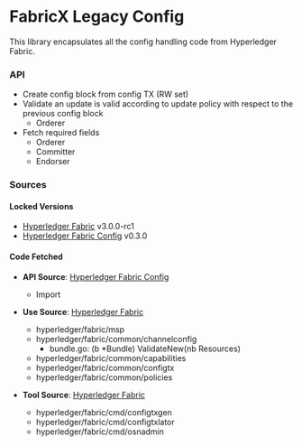 # FabricX Legacy Config

This library encapsulates all the config handling code from Hyperledger Fabric.

### API
* Create config block from config TX (RW set)
* Validate an update is valid according to update policy
  with respect to the previous config block
    * Orderer
* Fetch required fields
    * Orderer
    * Committer
    * Endorser


### Sources

#### Locked Versions
* [Hyperledger Fabric](https://github.com/hyperledger/fabric) v3.0.0-rc1
* [Hyperledger Fabric Config](https://github.com/hyperledger/fabric-config) v0.3.0

#### Code Fetched

* **API Source**: [Hyperledger Fabric Config](https://github.com/hyperledger/fabric-config)
    - Import

* **Use Source**: [Hyperledger Fabric](https://github.com/hyperledger/fabric)
    - hyperledger/fabric/msp
    - hyperledger/fabric/common/channelconfig
        - bundle.go: (b *Bundle) ValidateNew(nb Resources)
    - hyperledger/fabric/common/capabilities
    - hyperledger/fabric/common/configtx
    - hyperledger/fabric/common/policies

* **Tool Source**: [Hyperledger Fabric](https://github.com/hyperledger/fabric)
    - hyperledger/fabric/cmd/configtxgen
    - hyperledger/fabric/cmd/configtxlator
    - hyperledger/fabric/cmd/osnadmin
